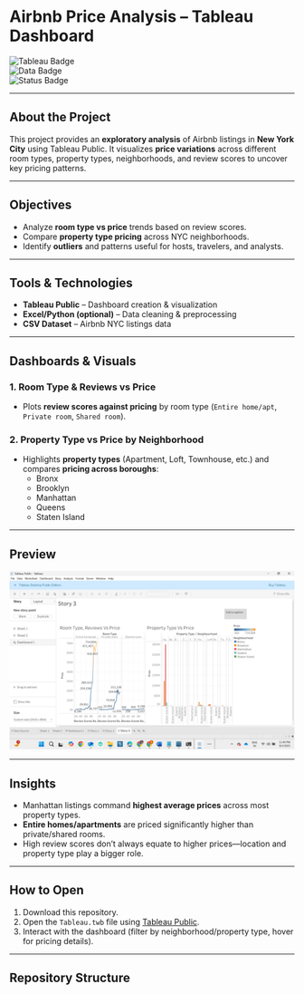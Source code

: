 # Airbnb Price Analysis – Tableau Dashboard  

![Tableau Badge](https://img.shields.io/badge/Tool-Tableau-blue?logo=tableau)  
![Data Badge](https://img.shields.io/badge/Data-Airbnb%20NYC-orange)  
![Status Badge](https://img.shields.io/badge/Status-Completed-brightgreen)  

---

## About the Project
This project provides an **exploratory analysis** of Airbnb listings in **New York City** using Tableau Public. It visualizes **price variations** across different room types, property types, neighborhoods, and review scores to uncover key pricing patterns.

---

## Objectives
- Analyze **room type vs price** trends based on review scores.  
- Compare **property type pricing** across NYC neighborhoods.  
- Identify **outliers** and patterns useful for hosts, travelers, and analysts.

---

## Tools & Technologies
- **Tableau Public** – Dashboard creation & visualization  
- **Excel/Python (optional)** – Data cleaning & preprocessing  
- **CSV Dataset** – Airbnb NYC listings data  

---

## Dashboards & Visuals

### 1. Room Type & Reviews vs Price
- Plots **review scores against pricing** by room type (`Entire home/apt`, `Private room`, `Shared room`).

### 2. Property Type vs Price by Neighborhood
- Highlights **property types** (Apartment, Loft, Townhouse, etc.) and compares **pricing across boroughs**:
  - Bronx  
  - Brooklyn  
  - Manhattan  
  - Queens  
  - Staten Island  

---

## Preview
![Dashboard Screenshot](Story.png)  

---

## Insights
- Manhattan listings command **highest average prices** across most property types.  
- **Entire homes/apartments** are priced significantly higher than private/shared rooms.  
- High review scores don’t always equate to higher prices—location and property type play a bigger role.

---

## How to Open
1. Download this repository.  
2. Open the `Tableau.twb` file using [Tableau Public](https://public.tableau.com/).  
3. Interact with the dashboard (filter by neighborhood/property type, hover for pricing details).  

---

## Repository Structure
